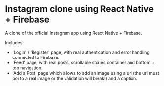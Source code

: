 # Instagram clone using React Native + Firebase

A clone of the official Instagram app using React Native + Firebase.

Includes:

- 'Login' / 'Register' page, with real authentication and error handling connected to Firebase.
- 'Feed' page, with real posts, scrollable stories container and bottom + top navigation.
- 'Add a Post' page which allows to add an image using a url (the url must poi to a real image or the validation will break!) and a caption.
